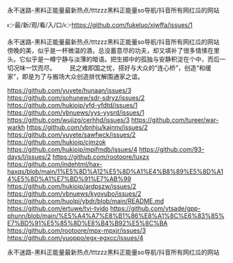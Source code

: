 永不迷路-黑料正能量最新热点/tttzzz黑料正能量so导航/抖音所有网红瓜的网站

👉最/新/观/看/入/口/👉https://github.com/fukeluo/xjwffa/issues/1

永不迷路-黑料正能量最新热点/tttzzz黑料正能量so导航/抖音所有网红瓜的网站　　傍晚的美，似乎是一杯微温的酒，总没蓄意尽的功夫，却又填补了很多情愫在里头。它似乎是一樽宁静与淡薄的暗语。把生掷中的孤独与安静积淀在个中，而后一切况味一饮而尽。
　　民之难即国之忧，搭好与大众的“连心桥”，创造“和缓家”，即是为了与搬场大众创造排忧解围通家之谊。


https://github.com/yuyete/hunaan/issues/3
https://github.com/sohunew/sdr-sdryz/issues/2
https://github.com/hukioip/yfd-yfdtd/issues/1
https://github.com/vbnuews/yys-yysrd/issues/1
https://github.com/wujizg/cerhhd/issues/3
https://github.com/tureer/war-warkh
https://github.com/vbnhju/kajnnv/issues/2
https://github.com/yuyete/sawfwck/issues/2
https://github.com/hukioip/cjmzok
https://github.com/hukioip/mpifmdb/issues/4
https://github.com/93-days/l/issues/2
https://github.com/rootoore/luxzx
https://github.com/indehtml/hax-haxqs/blob/main/1%E5%8D%A12%E5%8D%A1%E4%B8%89%E5%8D%A14%E5%8D%A1%E7%BD%91%E7%AB%99
https://github.com/hukioip/ardpszw/issues/2
https://github.com/vbnuews/kyovubo/issues/2
https://github.com/huolpi/ybdr/blob/main/README.md
https://github.com/ertuwe/tvi-tvido
https://github.com/vtsade/gpp-phunn/blob/main/%E5%A4%A7%E8%B1%86%E8%A1%8C%E6%83%85%E7%BD%91%E5%85%8D%E8%B4%B92%E5%8C%BA
https://github.com/rootoore/mpx-mpxjr/issues/3
https://github.com/yuoppo/egx-egxcc/issues/4

永不迷路-黑料正能量最新热点/tttzzz黑料正能量so导航/抖音所有网红瓜的网站

